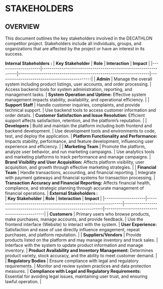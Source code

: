 # STAKEHOLDERS 
## OVERVIEW
This document outlines the key stakeholders involved in the DECATHLON competitor project. Stakeholders include all individuals, groups, and organizations that are affected by the project or have an interest in its success.

 **Internal Stakeholders :**
| **Key Stakeholder** | **Role**                                                        | **Interaction**                                                    | **Impact**                                    |
|---------------------|-----------------------------------------------------------------|-------------------------------------------------------------------|-----------------------------------------------|
| **Admin**           | Manage the overall system including product listings, user accounts, and order processing. | Access backend tools for system administration, reporting, and management tasks. | **System Operation and Uptime:** Effective system management impacts stability, availability, and operational efficiency. |
| **Support Staff**   | Handle customer inquiries, complaints, and provide technical support. | Use backend tools to access customer information and order details. | **Customer Satisfaction and Issue Resolution:** Efficient support affects satisfaction, retention, and the platform’s reputation. |
| **Developers**      | Build and maintain the platform including both frontend and backend development. | Use development tools and environments to code, test, and deploy the application. | **Platform Functionality and Performance:** Impacts stability, performance, and feature development, influencing user experience and efficiency. |
| **Marketing Team**  | Promote the platform, analyze user behavior, and run marketing campaigns. | Use analytics tools and marketing platforms to track performance and manage campaigns. | **Brand Visibility and User Acquisition:** Affects platform visibility, user acquisition, and growth through effective marketing strategies. |
| **Financial Team**  | Handle transactions, accounting, and financial reporting. | Integrate with payment gateways and financial systems for transaction processing. | **Transaction Accuracy and Financial Reporting:** Affects financial health, compliance, and strategic planning through accurate management of financial operations. |
 **External Stakeholders :**                                                                                                                                 
| **Key Stakeholder** | **Role**                                                        | **Interaction**                                                    | **Impact**                                    |
|---------------------|-----------------------------------------------------------------|-------------------------------------------------------------------|-----------------------------------------------|
| **Customers**       | Primary users who browse products, make purchases, manage accounts, and provide feedback. | Use the frontend interface (Website) to interact with the system. | **User Experience:** Satisfaction and ease of use directly influence engagement, repeat purchases, and platform reputation. |
| **Suppliers/Vendors** | Provide products listed on the platform and may manage inventory and track sales. | Interface with the system to update product information and manage inventory. | **Product Availability and Inventory Management:** Determines product variety, stock accuracy, and the ability to meet customer demand. |
| **Regulatory Bodies** | Ensure compliance with legal and regulatory requirements. | Monitor and review system practices and data protection measures. | **Compliance with Legal and Regulatory Requirements:** Essential for avoiding legal issues, maintaining user trust, and ensuring lawful operation. |
